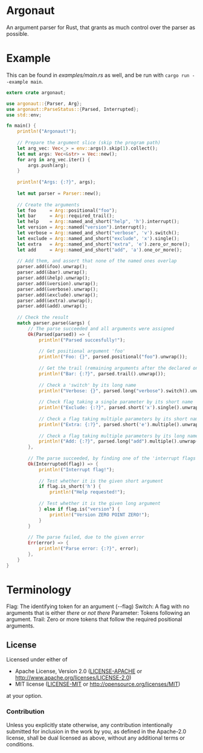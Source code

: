 # Argonaut
An argument parser for Rust, that grants as much control over the parser as possible.

# Example
This can be found in *examples/main.rs* as well, and be run with ```cargo run --example main```.

```rust
extern crate argonaut;

use argonaut::{Parser, Arg};
use argonaut::ParseStatus::{Parsed, Interrupted};
use std::env;

fn main() {
    println!("Argonaut!");
    
    // Prepare the argument slice (skip the program path)
    let arg_vec: Vec<_> = env::args().skip(1).collect();
    let mut args: Vec<&str> = Vec::new();
    for arg in arg_vec.iter() {
        args.push(arg);
    }
    
    println!("Args: {:?}", args);
    
    let mut parser = Parser::new();
    
    // Create the arguments
    let foo     = Arg::positional("foo");
    let bar     = Arg::required_trail();
    let help    = Arg::named_and_short("help", 'h').interrupt();
    let version = Arg::named("version").interrupt();
    let verbose = Arg::named_and_short("verbose", 'v').switch();
    let exclude = Arg::named_and_short("exclude", 'x').single();
    let extra   = Arg::named_and_short("extra", 'e').zero_or_more();
    let add     = Arg::named_and_short("add", 'a').one_or_more();
    
    // Add them, and assert that none of the named ones overlap
    parser.add(&foo).unwrap();
    parser.add(&bar).unwrap();
    parser.add(&help).unwrap();
    parser.add(&version).unwrap();
    parser.add(&verbose).unwrap();
    parser.add(&exclude).unwrap();
    parser.add(&extra).unwrap();
    parser.add(&add).unwrap();
    
    // Check the result
    match parser.parse(&args) {
        // The parse succeeded and all arguments were assigned
        Ok(Parsed(parsed)) => {
            println!("Parsed succesfully!");
            
            // Get positional argument 'foo'
            println!("Foo: {}", parsed.positional("foo").unwrap());
            
            // Get the trail (remaining arguments after the declared ones)
            println!("Bar: {:?}", parsed.trail().unwrap());
            
            // Check a 'switch' by its long name
            println!("Verbose: {}", parsed.long("verbose").switch().unwrap());
            
            // Check flag taking a single parameter by its short name
            println!("Exclude: {:?}", parsed.short('x').single().unwrap());
            
            // Check a flag taking multiple parameters by its short name
            println!("Extra: {:?}", parsed.short('e').multiple().unwrap());
            
            // Check a flag taking multiple parameters by its long name
            println!("Add: {:?}", parsed.long("add").multiple().unwrap());
        },
        
        // The parse succeeded, by finding one of the 'interrupt flags'
        Ok(Interrupted(flag)) => {
            println!("Interrupt flag!");
            
            // Test whether it is the given short argument
            if flag.is_short('h') {
                println!("Help requested!");
            
            // Test whether it is the given long argument
            } else if flag.is("version") {
                println!("Version ZERO POINT ZERO!");
            }
        }
        
        // The parse failed, due to the given error
        Err(error) => {
            println!("Parse error: {:?}", error);
        },
    } 
}

```

# Terminology

Flag: The identifying token for an argument (--flag)
Switch: A flag with no arguments that is either *there* or *not there*
Parameter: Tokens following an argument.
Trail: Zero or more tokens that follow the required positional arguments.

## License

Licensed under either of

 * Apache License, Version 2.0 ([LICENSE-APACHE](LICENSE-APACHE) or http://www.apache.org/licenses/LICENSE-2.0)
 * MIT license ([LICENSE-MIT](LICENSE-MIT) or http://opensource.org/licenses/MIT)

at your option.

### Contribution

Unless you explicitly state otherwise, any contribution intentionally submitted
for inclusion in the work by you, as defined in the Apache-2.0 license, shall be dual licensed as above, without any
additional terms or conditions.